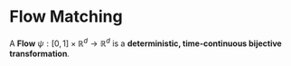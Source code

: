 # Flow Matching

A **Flow** $\psi:[0, 1]\times \mathbb{R}^d \rightarrow \mathbb{R}^d$ is a **deterministic, time-continuous bijective transformation**.


